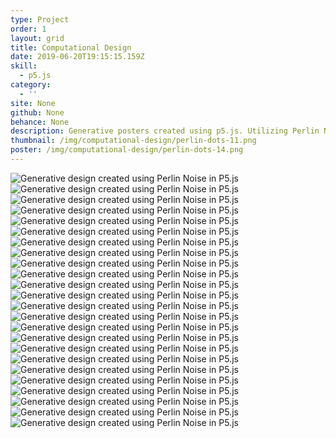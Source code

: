 ```yaml
---
type: Project
order: 1
layout: grid
title: Computational Design
date: 2019-06-20T19:15:15.159Z
skill:
  - p5.js
category:
  - ''
site: None
github: None
behance: None
description: Generative posters created using p5.js. Utilizing Perlin Noise to create random forms that feel organic and natural.
thumbnail: /img/computational-design/perlin-dots-11.png
poster: /img/computational-design/perlin-dots-14.png
---
```

<img src="/img/computational-design/perlin-dots-1.png" alt="Generative design created using Perlin Noise in P5.js">
<img src="/img/computational-design/perlin-dots-2.png" alt="Generative design created using Perlin Noise in P5.js">
<img src="/img/computational-design/perlin-dots-3.png" alt="Generative design created using Perlin Noise in P5.js">
<img src="/img/computational-design/perlin-dots-4.png" alt="Generative design created using Perlin Noise in P5.js">
<img src="/img/computational-design/perlin-dots-5.png" alt="Generative design created using Perlin Noise in P5.js">
<img src="/img/computational-design/perlin-dots-6.png" class="large"alt="Generative design created using Perlin Noise in P5.js">
<img src="/img/computational-design/perlin-dots-7.png" alt="Generative design created using Perlin Noise in P5.js">
<img src="/img/computational-design/perlin-dots-8.png" alt="Generative design created using Perlin Noise in P5.js">
<img src="/img/computational-design/perlin-dots-9.png" alt="Generative design created using Perlin Noise in P5.js">
<img src="/img/computational-design/perlin-dots-10.png" alt="Generative design created using Perlin Noise in P5.js">
<img src="/img/computational-design/perlin-dots-11.png" alt="Generative design created using Perlin Noise in P5.js">
<img src="/img/computational-design/perlin-dots-12.png" class="large" alt="Generative design created using Perlin Noise in P5.js">
<img src="/img/computational-design/perlin-dots-13.png" alt="Generative design created using Perlin Noise in P5.js">
<img src="/img/computational-design/perlin-dots-14.png" alt="Generative design created using Perlin Noise in P5.js">
<img src="/img/computational-design/perlin-dots-15.png" alt="Generative design created using Perlin Noise in P5.js">
<img src="/img/computational-design/perlin-dots-16.png" alt="Generative design created using Perlin Noise in P5.js">
<img src="/img/computational-design/perlin-dots-17.png" alt="Generative design created using Perlin Noise in P5.js">
<img src="/img/computational-design/perlin-dots-18.png" alt="Generative design created using Perlin Noise in P5.js">
<img src="/img/computational-design/perlin-dots-19.png" alt="Generative design created using Perlin Noise in P5.js">
<img src="/img/computational-design/perlin-dots-20.png" class="large" alt="Generative design created using Perlin Noise in P5.js">
<img src="/img/computational-design/perlin-dots-21.png" alt="Generative design created using Perlin Noise in P5.js">
<img src="/img/computational-design/perlin-dots-22.png" alt="Generative design created using Perlin Noise in P5.js">
<img src="/img/computational-design/perlin-dots-23.png" alt="Generative design created using Perlin Noise in P5.js">
<img src="/img/computational-design/perlin-dots-24.png" alt="Generative design created using Perlin Noise in P5.js">
